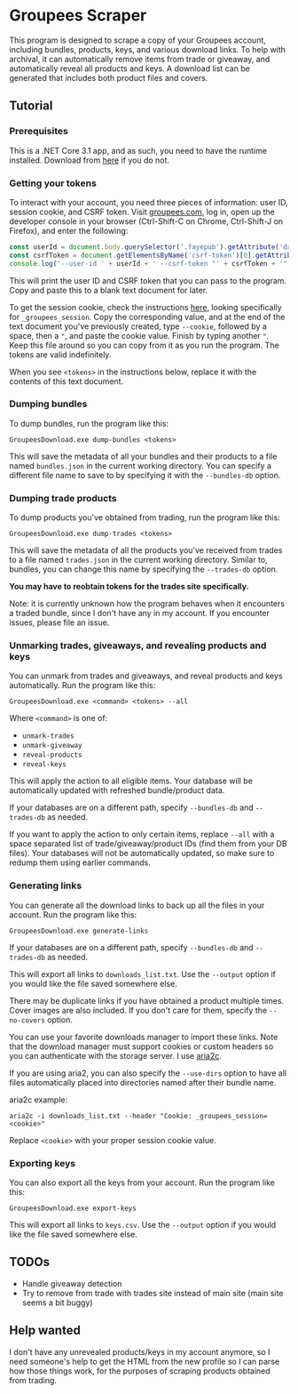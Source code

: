 Groupees Scraper
================

This program is designed to scrape a copy of your Groupees account, including
bundles, products, keys, and various download links. To help with archival, it
can automatically remove items from trade or giveaway, and automatically
reveal all products and keys. A download list can be generated that includes
both product files and covers.

Tutorial
--------

### Prerequisites

This is a .NET Core 3.1 app, and as such, you need to have the runtime
installed. Download from [here](https://dotnet.microsoft.com/en-us/download/dotnet/3.1)
if you do not.

### Getting your tokens

To interact with your account, you need three pieces of information: user ID,
session cookie, and CSRF token. Visit [groupees.com](https://groupees.com),
log in, open up the developer console in your browser
(Ctrl-Shift-C on Chrome, Ctrl-Shift-J on Firefox), and enter the following:

```js
const userId = document.body.querySelector('.fayepub').getAttribute('data-user');
const csrfToken = document.getElementsByName('csrf-token')[0].getAttribute('content');
console.log('--user-id ' + userId + ' --csrf-token "' + csrfToken + '"');
```

This will print the user ID and CSRF token that you can pass to the program.
Copy and paste this to a blank text document for later.

To get the session cookie, check the instructions [here](https://www.cookieyes.com/blog/how-to-check-cookies-on-your-website-manually/),
looking specifically for `_groupees_session`. Copy the corresponding value,
and at the end of the text document you've previously created, type
`--cookie`, followed by a space, then a `"`, and paste the cookie value.
Finish by typing another `"`. Keep this file around so you can copy from it
as you run the program. The tokens are valid indefinitely.

When you see `<tokens>` in the instructions below, replace it with the contents
of this text document.

### Dumping bundles

To dump bundles, run the program like this:

```
GroupeesDownload.exe dump-bundles <tokens>
```

This will save the metadata of all your bundles and their products to a file
named `bundles.json` in the current working directory. You can specify a
different file name to save to by specifying it with the `--bundles-db` option.

### Dumping trade products

To dump products you've obtained from trading, run the program like this:

```
GroupeesDownload.exe dump-trades <tokens>
```

This will save the metadata of all the products you've received from trades to
a file named `trades.json` in the current working directory. Similar to,
bundles, you can change this name by specifying the `--trades-db` option.

**You may have to reobtain tokens for the trades site specifically.**

Note: it is currently unknown how the program behaves when it encounters a
traded bundle, since I don't have any in my account. If you encounter issues,
please file an issue.

### Unmarking trades, giveaways, and revealing products and keys

You can unmark from trades and giveaways, and reveal products and keys
automatically. Run the program like this:

```
GroupeesDownload.exe <command> <tokens> --all
```

Where `<command>` is one of:
- `unmark-trades`
- `unmark-giveaway`
- `reveal-products`
- `reveal-keys`

This will apply the action to all eligible items. Your database will be
automatically updated with refreshed bundle/product data.

If your databases are on a different path, specify `--bundles-db` and
`--trades-db` as needed.

If you want to apply the action to only certain items, replace `--all` with
a space separated list of trade/giveaway/product IDs (find them from your DB
files). Your databases will not be automatically updated, so make sure to
redump them using earlier commands.

### Generating links

You can generate all the download links to back up all the files in your
account. Run the program like this:

```
GroupeesDownload.exe generate-links
```

If your databases are on a different path, specify `--bundles-db` and
`--trades-db` as needed.

This will export all links to `downloads_list.txt`. Use the `--output` option
if you would like the file saved somewhere else.

There may be duplicate links if you have obtained a product multiple times.
Cover images are also included. If you don't care for them, specify the
`--no-covers` option.

You can use your favorite downloads manager to import these links. Note that
the download manager must support cookies or custom headers so you can
authenticate with the storage server. I use [aria2c](https://aria2.github.io/).

If you are using aria2, you can also specify the `--use-dirs` option to have
all files automatically placed into directories named after their bundle name.

aria2c example:

```
aria2c -i downloads_list.txt --header "Cookie: _groupees_session=<cookie>"
```

Replace `<cookie>` with your proper session cookie value.

### Exporting keys

You can also export all the keys from your account. Run the program like
this:

```
GroupeesDownload.exe export-keys
```

This will export all links to `keys.csv`. Use the `--output` option
if you would like the file saved somewhere else.

TODOs
-----
- Handle giveaway detection
- Try to remove from trade with trades site instead of main site (main site
  seems a bit buggy)

Help wanted
-----------
I don't have any unrevealed products/keys in my account anymore, so I need
someone's help to get the HTML from the new profile so I can parse how those
things work, for the purposes of scraping products obtained from trading.
